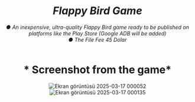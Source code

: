 <div align=center>
  
# *Flappy Bird Game*
*● An inexpensive, ultra-quality Flappy Bird game ready to be published on platforms like the Play Store (Google ADB will be added)* <br>
*● The File Fee 45 Dolar* <br> <br>

# * Screenshot from the game* <br>

![Ekran görüntüsü 2025-03-17 000052](https://github.com/user-attachments/assets/363c2947-8424-4407-bc10-e9155d25fa51) ![Ekran görüntüsü 2025-03-17 000135](https://github.com/user-attachments/assets/14a21344-64da-46a2-8ed7-6eede708b2a9) <br>

</div>
